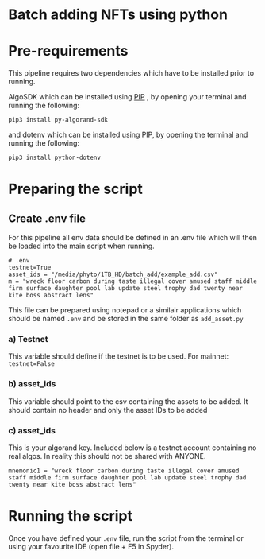 # Batch adding NFTs using python

# Pre-requirements
This pipeline requires two dependencies which have to be installed prior to running.

AlgoSDK which can be installed using [PIP](https://pypi.org/) , by opening your terminal and running the following:

```pip3 install py-algorand-sdk```

and dotenv which can be installed using PIP, by opening the terminal and running the following:

```pip3 install python-dotenv```


# Preparing the script

## Create .env file

For this pipeline all env data should be defined in an .env file which will then be loaded into the main script when running.


```
# .env
testnet=True
asset_ids = "/media/phyto/1TB_HD/batch_add/example_add.csv"
m = "wreck floor carbon during taste illegal cover amused staff middle firm surface daughter pool lab update steel trophy dad twenty near kite boss abstract lens"
```

This file can be prepared using notepad or a similair applications which should be named `.env` and be stored in the same folder as `add_asset.py`


### a) Testnet

This variable should define if the testnet is to be used.
For mainnet: `testnet=False`

### b) asset_ids

This variable should point to the csv containing the assets to be added. It should contain no header and only the asset IDs to be added

### c) asset_ids

This is your algorand key. Included below is a testnet account containing no real algos. In reality this should not be shared with ANYONE.

```mnemonic1 = "wreck floor carbon during taste illegal cover amused staff middle firm surface daughter pool lab update steel trophy dad twenty near kite boss abstract lens"```


# Running the script

Once you have defined your `.env` file, run the script from the terminal or using your favourite IDE (open file + F5 in Spyder).
